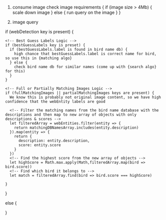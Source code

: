 <!-- {algo name} = TBD custom algorithm -->

1. consume image
  check image requirements {
    if (image size > 4Mb) {
      scale down image
    } else {
      run query on the image
    }
  }

2. image query
  <!-- Web Detection Logic -->
  if (webDetection key is present) {

    <!-- Best Guess Labels Logic -->
    if (bestGuessLabels key is preset) {
      if (bestGuessLabels.label is found in bird name db) {
        high chance that bestGuessLabels.label is correct name for bird, so use this in {matching algo}
      } else {
        check bird name db for similar names (come up with {search algo} for this)
      }
    }

    <!-- Full or Partially Matching Images Logic -->
    if (fullMatchingImages || partialMatchingImages keys are present) {
      We know this is probably not original image content, so we have high confidence that the webEntity labels are good

      <!-- Filter the matching names from the bird name database with the descriptions and then map to new array of objects with only descriptions & scores -->
      let filteredArray = webEntities.filter(entity => {
        return matchingDBNamesArray.includes(entity.description)
      }).map(entity => {
        return {
          description: entity.description,
          score: entity.score
        }
      })
      <!-- Find the highest score from the new array of objects -->
      let highScore = Math.max.apply(Math,filteredArray.map(bird => bird.score))
      <!-- Find which bird it belongs to -->
      let match = filteredArray.find(bird => bird.score === highScore)

    }
  }

  else {

    
  }
